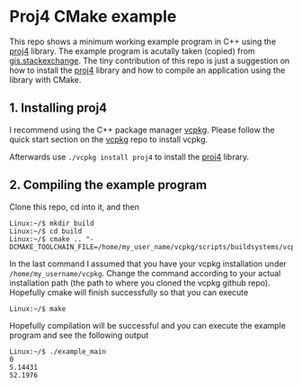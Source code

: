 # Proj4 CMake example
This repo shows a minimum working example program in C++ using the [proj4][2] library. The example program is acutally taken (copied) from [gis.stackexchange][0]. The tiny contribution of this repo is just a suggestion on how to install the [proj4][2] library and how to compile an application using the library with CMake.

## 1. Installing proj4
I recommend using the C++ package manager [vcpkg][1]. Please follow the quick start section on the [vcpkg][1] repo to install vcpkg. 

Afterwards use `./vcpkg install proj4` to install the [proj4][2] library.

[0]:https://gis.stackexchange.com/questions/58555/proj4-c-api-amersfoort-rd-new-to-wgs84
[1]:https://github.com/microsoft/vcpkg
[2]:https://proj.org/

## 2. Compiling the example program
Clone this repo, cd into it, and then
```
Linux:~/$ mkdir build
Linux:~/$ cd build
Linux:~/$ cmake .. "-DCMAKE_TOOLCHAIN_FILE=/home/my_user_name/vcpkg/scripts/buildsystems/vcpkg.cmake"
```
In the last command I assumed that you have your vcpkg installation under `/home/my_username/vcpkg`. Change the command according to your actual installation path (the path to where you cloned the vcpkg github repo).
Hopefully cmake will finish successfully so that you can execute
```
Linux:~/$ make
```
Hopefully compilation will be successful and you can execute the example program and see the following output
```
Linux:~/$ ./example_main
0
5.14431
52.1976
```